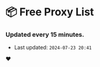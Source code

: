 # :package: Free Proxy List
### Updated every 15 minutes.

- Last updated: `2024-07-23 20:41`

:heart:
